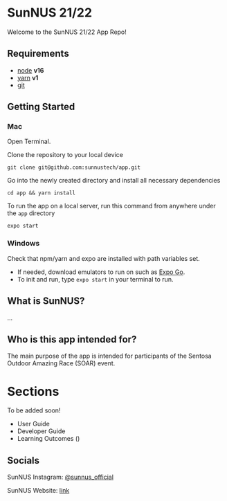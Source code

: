 # SunNUS 21/22

Welcome to the SunNUS 21/22 App Repo!

## Requirements

- [node][node] **v16**
- [yarn][yarn] **v1**
- [git][git]

## Getting Started

### Mac

Open Terminal.

Clone the repository to your local device

```
git clone git@github.com:sunnustech/app.git
```

Go into the newly created directory and install all necessary dependencies

```
cd app && yarn install
```

To run the app on a local server, run this command from anywhere under
the `app` directory

```
expo start
```

### Windows

Check that npm/yarn and expo are installed with path variables set.

- If needed, download emulators to run on such as [Expo Go][expo-go].
- To init and run, type `expo start` in your terminal to run.

## What is SunNUS?

...

## Who is this app intended for?

The main purpose of the app is intended for participants of the Sentosa Outdoor Amazing Race (SOAR) event.

# Sections

To be added soon!

- User Guide
- Developer Guide
- Learning Outcomes
  ()

## Socials

SunNUS Instagram: [@sunnus_official][insta]

SunNUS Website: [link][website]

[expo-go]: https://apps.apple.com/app/expo-go/id982107779
[git]: https://git-scm.com/downloads
[insta]: https://www.instagram.com/sunnus_official
[node]: https://nodejs.org
[website]: https://sunnus-dev.vercel.app
[yarn]: https://classic.yarnpkg.com/docs/install
